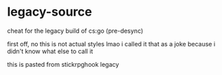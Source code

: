 # legacy-source
cheat for the legacy build of cs:go (pre-desync)

first off, no this is not actual styles lmao
i called it that as a joke because i didn't know what else to call it

this is pasted from stickrpghook legacy
